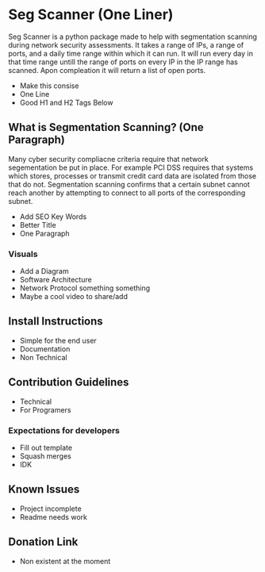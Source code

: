 # Seg Scanner (One Liner)
Seg Scanner is a python package made to help with segmentation scanning during network security assessments. It takes a range of IPs, a range of ports, and a daily time range within which it can run. It will run every day in that time range untill the range of ports on every IP in the IP range has scanned. Apon compleation it will return a list of open ports.
- Make this consise
- One Line
- Good H1 and H2 Tags Below

## What is Segmentation Scanning? (One Paragraph)
Many cyber security compliacne criteria require that network segementation be put in place. For example PCI DSS requires that systems which stores, processes or transmit credit card data are isolated from those that do not. Segmentation scanning confirms that a certain subnet cannot reach another by attempting to connect to all ports of the corresponding subnet. 
- Add SEO Key Words
- Better Title
- One Paragraph

### Visuals
- Add a Diagram
- Software Architecture
- Network Protocol something something 
- Maybe a cool video to share/add

## Install Instructions
- Simple for the end user
- Documentation
- Non Technical

## Contribution Guidelines
- Technical
- For Programers
 
### Expectations for developers
- Fill out template 
- Squash merges
- IDK

## Known Issues
- Project incomplete
- Readme needs work

## Donation Link
- Non existent at the moment